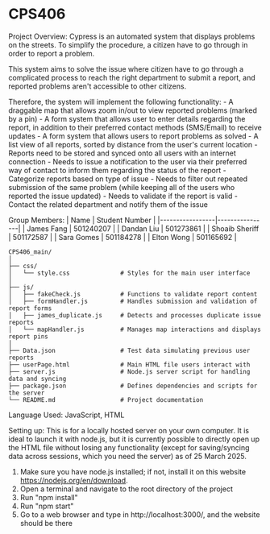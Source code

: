 # CPS406

Project Overview:
Cypress is an automated system that displays problems on the streets. To simplify the procedure, a citizen have to go through in order to report a problem.

This system aims to solve the issue where citizen have to go through a complicated process to reach the right department to submit a report, and reported problems aren't accessible to other citizens.

Therefore, the system will implement the following functionality:
		- A draggable map that allows zoom in/out to view reported problems (marked by a pin)
		- A form system that allows user to enter details regarding the report, in addition to their preferred contact methods (SMS/Email) to receive updates
		- A form system that allows users to report problems as solved
		- A list view of all reports, sorted by distance from the user's current location
		- Reports need to be stored and synced onto all users with an internet connection
		- Needs to issue a notification to the user via their preferred way of contact to inform them regarding the status of the report
		- Categorize reports based on type of issue
		- Needs to filter out repeated submission of the same problem (while keeping all of the users who reported the issue updated)
		- Needs to validate if the report is valid
		- Contact the related department and notify them of the issue


Group Members:
| Name            | Student Number |
|-----------------|----------------|
| James Fang      | 501240207      |
| Dandan Liu      | 501273861      |
| Shoaib Sheriff  | 501172587      |
| Sara Gomes      | 501184278      |
| Elton Wong      | 501165692      |

```
CPS406_main/
│
├── css/
│   └── style.css              # Styles for the main user interface
│
├── js/
│   ├── fakeCheck.js           # Functions to validate report content
│   ├── formHandler.js         # Handles submission and validation of report forms
│   ├── james_duplicate.js     # Detects and processes duplicate issue reports
│   └── mapHandler.js          # Manages map interactions and displays report pins
│
├── Data.json                  # Test data simulating previous user reports
├── userPage.html              # Main HTML file users interact with
├── server.js                  # Node.js server script for handling data and syncing
├── package.json               # Defines dependencies and scripts for the server
└── README.md                  # Project documentation
```

Language Used:
JavaScript, HTML

Setting up:
This is for a locally hosted server on your own computer. It is ideal to launch it with node.js, but it is currently possible to directly open up the HTML file without losing any functionality (except for saving/syncing data across sessions, which you need the server) as of 25 March 2025.
1. Make sure you have node.js installed; if not, install it on this website https://nodejs.org/en/download.
2. Open a terminal and navigate to the root directory of the project
3. Run "npm install"
4. Run "npm start"
5. Go to a web browser and type in http://localhost:3000/, and the website should be there
